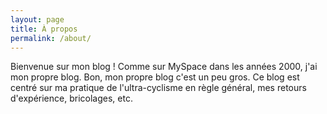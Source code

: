 ```yaml
---
layout: page
title: À propos
permalink: /about/
---
```


Bienvenue sur mon blog ! Comme sur MySpace dans les années 2000, j'ai mon propre blog. Bon, mon propre blog c'est un peu gros. Ce blog est centré sur ma pratique de l'ultra-cyclisme en règle général, mes retours d'expérience, bricolages, etc.
